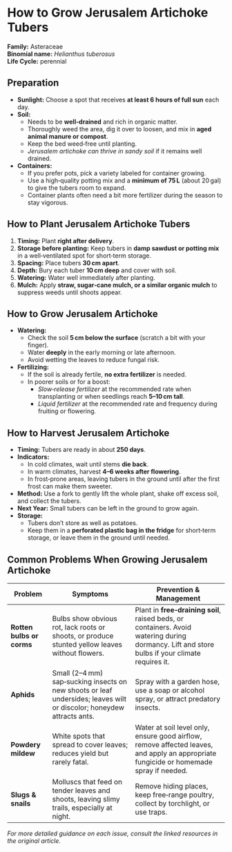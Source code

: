 # How to Grow Jerusalem Artichoke Tubers

**Family:** Asteraceae  
**Binomial name:** _Helianthus tuberosus_  
**Life Cycle:** perennial  

## Preparation

- **Sunlight:** Choose a spot that receives **at least 6 hours of full sun** each day.  
- **Soil:**  
  - Needs to be **well‑drained** and rich in organic matter.  
  - Thoroughly weed the area, dig it over to loosen, and mix in **aged animal manure or compost**.  
  - Keep the bed weed‑free until planting.  
  - *Jerusalem artichoke can thrive in sandy soil* if it remains well drained.  
- **Containers:**  
  - If you prefer pots, pick a variety labeled for container growing.  
  - Use a high‑quality potting mix and a **minimum of 75 L** (about 20 gal) to give the tubers room to expand.  
  - Container plants often need a bit more fertilizer during the season to stay vigorous.

## How to Plant Jerusalem Artichoke Tubers

1. **Timing:** Plant **right after delivery**.  
2. **Storage before planting:** Keep tubers in **damp sawdust or potting mix** in a well‑ventilated spot for short‑term storage.  
3. **Spacing:** Place tubers **30 cm apart**.  
4. **Depth:** Bury each tuber **10 cm deep** and cover with soil.  
5. **Watering:** Water well immediately after planting.  
6. **Mulch:** Apply **straw, sugar‑cane mulch, or a similar organic mulch** to suppress weeds until shoots appear.

## How to Grow Jerusalem Artichoke

- **Watering:**  
  - Check the soil **5 cm below the surface** (scratch a bit with your finger).  
  - Water **deeply** in the early morning or late afternoon.  
  - Avoid wetting the leaves to reduce fungal risk.  
- **Fertilizing:**  
  - If the soil is already fertile, **no extra fertilizer** is needed.  
  - In poorer soils or for a boost:  
    - *Slow‑release fertilizer* at the recommended rate when transplanting or when seedlings reach **5–10 cm tall**.  
    - *Liquid fertilizer* at the recommended rate and frequency during fruiting or flowering.

## How to Harvest Jerusalem Artichoke

- **Timing:** Tubers are ready in about **250 days**.  
- **Indicators:**  
  - In cold climates, wait until stems **die back**.  
  - In warm climates, harvest **4–6 weeks after flowering**.  
  - In frost‑prone areas, leaving tubers in the ground until after the first frost can make them sweeter.  
- **Method:** Use a fork to gently lift the whole plant, shake off excess soil, and collect the tubers.  
- **Next Year:** Small tubers can be left in the ground to grow again.  
- **Storage:**  
  - Tubers don’t store as well as potatoes.  
  - Keep them in a **perforated plastic bag in the fridge** for short‑term storage, or leave them in the ground until needed.

## Common Problems When Growing Jerusalem Artichoke

| Problem | Symptoms | Prevention & Management |
|---------|----------|-------------------------|
| **Rotten bulbs or corms** | Bulbs show obvious rot, lack roots or shoots, or produce stunted yellow leaves without flowers. | Plant in **free‑draining soil**, raised beds, or containers. Avoid watering during dormancy. Lift and store bulbs if your climate requires it. |
| **Aphids** | Small (2–4 mm) sap‑sucking insects on new shoots or leaf undersides; leaves wilt or discolor; honeydew attracts ants. | Spray with a garden hose, use a soap or alcohol spray, or attract predatory insects. |
| **Powdery mildew** | White spots that spread to cover leaves; reduces yield but rarely fatal. | Water at soil level only, ensure good airflow, remove affected leaves, and apply an appropriate fungicide or homemade spray if needed. |
| **Slugs & snails** | Molluscs that feed on tender leaves and shoots, leaving slimy trails, especially at night. | Remove hiding places, keep free‑range poultry, collect by torchlight, or use traps. |

*For more detailed guidance on each issue, consult the linked resources in the original article.*